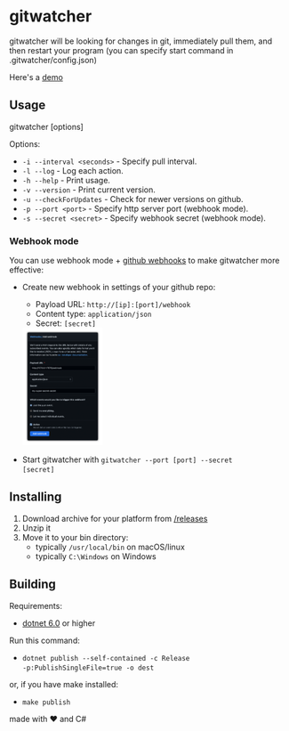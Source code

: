 # gitwatcher
gitwatcher will be looking for changes in git, immediately pull them, and then restart your program (you can specify start command in .gitwatcher/config.json)

Here's a [demo](https://github.com/KD3n1z/gitwatcher-demo)

## Usage
gitwatcher [options]

Options:
* <code>-i --interval \<seconds\></code> - Specify pull interval.
* <code>-l --log</code> - Log each action.
* <code>-h --help</code> - Print usage.
* <code>-v --version</code> - Print current version.
* <code>-u --checkForUpdates</code> - Check for newer versions on github.
* <code>-p --port \<port\></code> - Specify http server port (webhook mode).
* <code>-s --secret \<secret\></code> - Specify webhook secret (webhook mode).


### Webhook mode
You can use webhook mode + [github webhooks](https://docs.github.com/en/webhooks-and-events/webhooks/about-webhooks) to make gitwatcher more effective:
- Create new webhook in settings of your github repo:
    - Payload URL: <code>http://[ip]:[port]/webhook</code>
    - Content type: <code>application/json</code>
    - Secret: <code>[secret]</code>

    <img src="https://raw.githubusercontent.com/KD3n1z/kd3n1z-com/main/webhook-github.png" width="30%">
- Start gitwatcher with <code>gitwatcher --port [port] --secret [secret]</code>

## Installing
1. Download archive for your platform from [/releases](https://github.com/KD3n1z/gitwatcher/releases)
2. Unzip it
3. Move it to your bin directory:<br>
    - typically <code>/usr/local/bin</code> on macOS/linux<br>
    - typically <code>C:\Windows</code> on Windows

## Building
Requirements:
- [dotnet 6.0](https://dotnet.microsoft.com/en-us/download/dotnet/6.0) or higher

Run this command:<br>
- <code>dotnet publish --self-contained -c Release -p:PublishSingleFile=true -o dest</code><br>

or, if you have make installed:<br>
- <code>make publish</code>

made with ❤️ and C#
